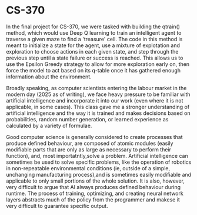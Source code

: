 # CS-370

In the final project for CS-370, we were tasked with building the qtrain() method, which would use Deep Q learning to train an intelligent agent to traverse a given maze to find a 'treasure' cell. The code in this method is meant to initialize a state for the agent, use a mixture of explotation and exploration to choose actions in each given state, and step through the previous step until a state failure or success is reached. This allows us to use the Epsilon Greedy strategy to allow for more exploration early on, then force the model to act based on its q-table once it has gathered enough information about the environment. 

Broadly speaking, as computer scientists entering the labour market in the modern day (2025 as of writing), we face heavy pressure to be familiar with artificial intelligence and incorporate it into our work (even where it is not applicable, in some cases). This class gave me a stronger understanding of artificial intelligence and the way it is trained and makes decisions based on probabilities, random number generation, or learned experience as calculated by a variety of formulae. 

Good computer science is generally considered to create processes that produce defined behaviour, are composed of atomic modules (easily modifiable parts that are only as large as necessary to perform their function), and, most importatntly,solve a problem. Artificial intelligence can sometimes be used to solve specific problems, like the operation of robotics in non-repeatable environmental conditions (ie, outside of a simple, unchanging manufacturing process),and is sometimes easily modifiable and applicable to only small portions of the whole solution. It is also, however, very difficult to argue that AI always produces defined behaviour during runtime. The process of training, optimizing, and creating neural network layers abstracts much of the policy from the programmer and makese it very difficult to guarantee specific output.

